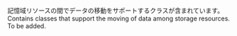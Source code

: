 <Namespace Name="Microsoft.WindowsAzure.Storage.DataMovement">
  <Docs>
    <summary><span data-ttu-id="e7ed1-101">記憶域リソースの間でデータの移動をサポートするクラスが含まれています。</span><span class="sxs-lookup"><span data-stu-id="e7ed1-101">Contains classes that support the moving of data among storage resources.</span></span></summary> 
    <remarks>To be added.</remarks>
  </Docs>
</Namespace>
